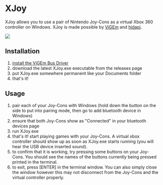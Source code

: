# XJoy

XJoy allows you to use a pair of Nintendo Joy-Cons as a virtual Xbox 360 controller
on Windows. XJoy is made possible by [ViGEm](https://vigem.org/) and
[hidapi](https://github.com/signal11/hidapi).

[![](https://www.paypalobjects.com/en_US/i/btn/btn_donateCC_LG.gif)](https://www.paypal.com/cgi-bin/webscr?cmd=_s-xclick&hosted_button_id=8DTF7NWTZX7ZJ)

## Installation

1. [install the ViGEm Bus Driver](https://docs.vigem.org/#!vigem-bus-driver-installation.md)
2. download the latest XJoy.exe executable from the releases page
3. put XJoy.exe somewhere permanent like your Documents folder
4. that's it!

## Usage

1. pair each of your Joy-Cons with Windows (hold down the button on the side to put into
   pairing mode, then go to add bluetooth device in Windows)
2. ensure that both Joy-Cons show as "Connected" in your bluetooth devices page
3. run XJoy.exe
4. that's it! start playing games with your Joy-Cons. A virtual xbox controller should
   show up as soon as XJoy.exe starts running (you will hear the USB device inserted sound).
5. to confirm that it is working, try pressing some buttons on your Joy-Cons. You should
   see the names of the buttons currently being pressed printed in the terminal.
6. to exit, press [ENTER] in the terminal window. You can also simply close the window
   however this may not disconnect from the Joy-Cons and the virtual controller properly.
